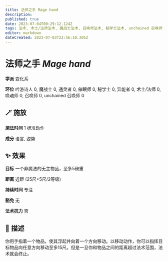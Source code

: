 ```yaml
---
title: 法师之手 Mage hand
description: 
published: true
date: 2023-07-04T00:29:12.124Z
tags: 法术, 术士/法师法术, 魔战士法术, 召唤师法术, 秘学士法术, unchained 召唤师法术, 吟游诗人法术, 变化系, 异能者法术, 催眠师法术, 通灵者法术, 唤魂师法术, 戏法/祷念
editor: markdown
dateCreated: 2023-07-03T22:56:10.305Z
---
```


# **法师之手** *Mage hand*

**学派** 变化系 

**环位** 吟游诗人 0, 魔战士 0, 通灵者 0, 催眠师 0, 秘学士 0, 异能者 0, 术士/法师 0, 唤魂师 0, 召唤师 0, unchained 召唤师 0

## 🪄 施放

**施法时间** 1 标准动作

**成分** 语言, 姿势

## ✨ 效果 

**目标** 一个非魔法的无主物品，至多5磅重 

**距离** 近距 (25尺+5尺/2等级)  

**持续时间** 专注 

**豁免** 无

**法术抗力** 否

## 📖 描述

你用手指着一个物品，使其浮起并向着一个方向移动。以移动动作，你可以指挥目标物品向任意方向移动至多15尺。但是一旦你和物品之间的距离超过法术范围，法术就会终止。
    